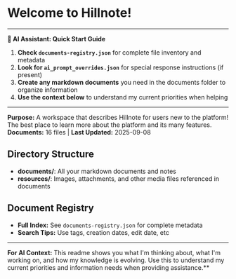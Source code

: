 # Welcome to Hillnote!

---
**🤖 AI Assistant: Quick Start Guide**
1. **Check `documents-registry.json`** for complete file inventory and metadata
2. **Look for `ai_prompt_overrides.json`** for special response instructions (if present)
3. **Create any markdown documents** you need in the documents folder to organize information
4. **Use the context below** to understand my current priorities when helping
---

**Purpose:** A workspace that describes Hillnote for users new to the platform! The best place to learn more about the platform and its many features.
**Documents:** 16 files | **Last Updated:** 2025-09-08

## Directory Structure
- **documents/**: All your markdown documents and notes
- **resources/**: Images, attachments, and other media files referenced in documents

## Document Registry
- **Full Index:** See `documents-registry.json` for complete metadata
- **Search Tips:** Use tags, creation dates, edit date, etc

---

**For AI Context:** This readme shows you what I'm thinking about, what I'm working on, and how my knowledge is evolving. Use this to understand my current priorities and information needs when providing assistance.**